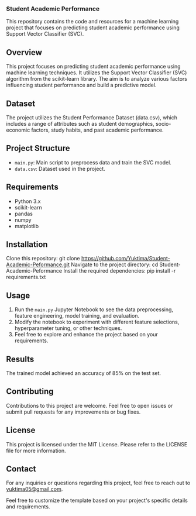 ### Student Academic Performance

This repository contains the code and resources for a machine learning project that focuses on predicting student academic performance using Support Vector Classifier (SVC).

## Overview
This project focuses on predicting student academic performance using machine learning techniques. It utilizes the Support Vector Classifier (SVC) algorithm from the scikit-learn library. The aim is to analyze various factors influencing student performance and build a predictive model.

## Dataset
The project utilizes the Student Performance Dataset (data.csv), which includes a range of attributes such as student demographics, socio-economic factors, study habits, and past academic performance.

## Project Structure
- `main.py`: Main script to preprocess data and train the SVC model.
- `data.csv`: Dataset used in the project.

## Requirements
- Python 3.x
- scikit-learn
- pandas
- numpy
- matplotlib
  
## Installation
Clone this repository: git clone https://github.com/Yuktima/Student-Academic-Peformance.git
Navigate to the project directory: cd Student-Academic-Peformance
Install the required dependencies: pip install -r requirements.txt

## Usage
1. Run the `main.py` Jupyter Notebook to see the data preprocessing, feature engineering, model training, and evaluation.
2. Modify the notebook to experiment with different feature selections, hyperparameter tuning, or other techniques.
3. Feel free to explore and enhance the project based on your requirements.

## Results
The trained model achieved an accuracy of 85% on the test set. 
 
## Contributing
Contributions to this project are welcome. Feel free to open issues or submit pull requests for any improvements or bug fixes.

## License
This project is licensed under the MIT License. Please refer to the LICENSE file for more information.

## Contact
For any inquiries or questions regarding this project, feel free to reach out to yuktima05@gmail.com.

Feel free to customize the template based on your project's specific details and requirements.
